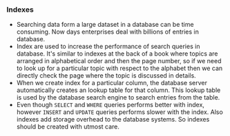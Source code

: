 ### Indexes
* Searching data form a large dataset in a database can be time consuming. Now days enterprises deal with billions of entries in database.
* Index are used to increase the performance of search queries in database. It's similar to indexes at the back of a book where topics are arranged in alphabetical order and then the page number, so if we need to look up for a particular topic with respect to the alphabet then we can directly check the page where the topic is discussed in details.
* When we create index for a particular column, the database server automatically creates an lookup table for that column. This lookup table is used by the database search engine to search entries from the table.
* Even though `SELECT` and `WHERE` queries performs better with index, however `INSERT` and `UPDATE` queries performs slower with the index. Also indexes add storage overhead to the database systems. So indexes should be created with utmost care.
 